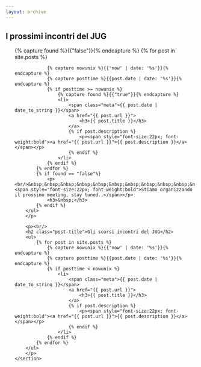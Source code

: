 ```yaml
---
layout: archive
---
```

<div id="main" class="inner">
	<section class="clearfix">
		<h2 class="post-title">I prossimi incontri del JUG</h2>
		<p>
		<ul>
			{% capture found %}{{"false"}}{% endcapture %}
			{% for post in site.posts %}
			
				{% capture nowunix %}{{'now' | date: '%s'}}{% endcapture %}
				{% capture posttime %}{{post.date | date: '%s'}}{% endcapture %}
				{% if posttime >= nowunix %}
					{% capture found %}{{"true"}}{% endcapture %}
					<li>
						<span class="meta">{{ post.date | date_to_string }}</span>
						<a href="{{ post.url }}">
							<h3>{{ post.title }}</h3>
						</a>
						{% if post.description %}
							<p><span style="font-size:22px; font-weight:bold"><a href="{{ post.url }}">{{ post.description }}</a></span></p>
						{% endif %}
					</li>
				{% endif %}
			{% endfor %}
			{% if found == "false"%}
				<p><br/>&nbsp;&nbsp;&nbsp;&nbsp;&nbsp;&nbsp;&nbsp;&nbsp;&nbsp;&nbsp;&nbsp;&nbsp;&nbsp;&nbsp;&nbsp;<span style="font-size:22px; font-weight:bold">Stiamo organizzando il prossimo meeting, stay tuned..</span></p>
				<h3>&nbsp;</h3>
			{% endif %}
		</ul>
		</p>
		
		<p><br/>
		<h2 class="post-title">Gli scorsi incontri del JUG</h2>
		<ul>
			{% for post in site.posts %}
				{% capture nowunix %}{{'now' | date: '%s'}}{% endcapture %}
				{% capture posttime %}{{post.date | date: '%s'}}{% endcapture %}
				{% if posttime < nowunix %}
					<li>
						<span class="meta">{{ post.date | date_to_string }}</span>
						<a href="{{ post.url }}">
							<h3>{{ post.title }}</h3>
						</a>
						{% if post.description %}
							<p><span style="font-size:22px; font-weight:bold"><a href="{{ post.url }}">{{ post.description }}</a></span></p>
						{% endif %}
					</li>
				{% endif %}
			{% endfor %}
		</ul>
		</p>
	</section>
</div>
